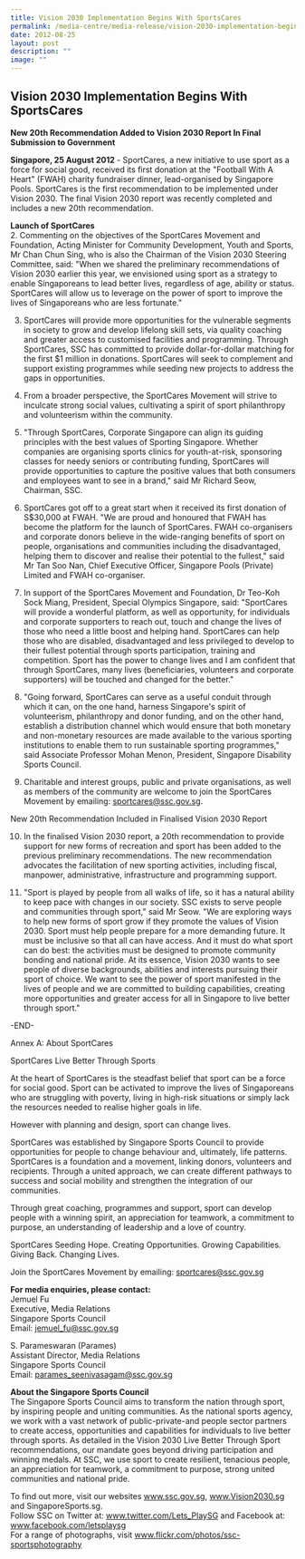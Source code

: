 ```yaml
---
title: Vision 2030 Implementation Begins With SportsCares
permalink: /media-centre/media-release/vision-2030-implementation-begins-with-sportscares/
date: 2012-08-25
layout: post
description: ""
image: ""
---
```

## **Vision 2030 Implementation Begins With SportsCares**

**New 20th Recommendation Added to Vision 2030 Report In Final Submission to Government**
	
**Singapore, 25 August 2012** - SportCares, a new initiative to use sport as a force for social good, received its first donation at the "Football With A Heart" (FWAH) charity fundraiser dinner, lead-organised by Singapore Pools. SportCares is the first recommendation to be implemented under Vision 2030. The final Vision 2030 report was recently completed and includes a new 20th recommendation.

**Launch of SportCares**
<br>
2. Commenting on the objectives of the SportCares Movement and Foundation, Acting Minister for Community Development, Youth and Sports, Mr Chan Chun Sing, who is also the Chairman of the Vision 2030 Steering Committee, said: "When we shared the preliminary recommendations of Vision 2030 earlier this year, we envisioned using sport as a strategy to enable Singaporeans to lead better lives, regardless of age, ability or status. SportCares will allow us to leverage on the power of sport to improve the lives of Singaporeans who are less fortunate."

3. SportCares will provide more opportunities for the vulnerable segments in society to grow and develop lifelong skill sets, via quality coaching and greater access to customised facilities and programming. Through SportCares, SSC has committed to provide dollar-for-dollar matching for the first $1 million in donations. SportCares will seek to complement and support existing programmes while seeding new projects to address the gaps in opportunities.

4. From a broader perspective, the SportCares Movement will strive to inculcate strong social values, cultivating a spirit of sport philanthropy and volunteerism within the community.

5. "Through SportCares, Corporate Singapore can align its guiding principles with the best values of Sporting Singapore. Whether companies are organising sports clinics for youth-at-risk, sponsoring classes for needy seniors or contributing funding, SportCares will provide opportunities to capture the positive values that both consumers and employees want to see in a brand," said Mr Richard Seow, Chairman, SSC.

6. SportCares got off to a great start when it received its first donation of S$30,000 at FWAH. "We are proud and honoured that FWAH has become the platform for the launch of SportCares. FWAH co-organisers and corporate donors believe in the wide-ranging benefits of sport on people, organisations and communities including the disadvantaged, helping them to discover and realise their potential to the fullest," said Mr Tan Soo Nan, Chief Executive Officer, Singapore Pools (Private) Limited and FWAH co-organiser.

7. In support of the SportCares Movement and Foundation, Dr Teo-Koh Sock Miang, President, Special Olympics Singapore, said: "SportCares will provide a wonderful platform, as well as opportunity, for individuals and corporate supporters to reach out, touch and change the lives of those who need a little boost and helping hand. SportCares can help those who are disabled, disadvantaged and less privileged to develop to their fullest potential through sports participation, training and competition. Sport has the power to change lives and I am confident that through SportCares, many lives (beneficiaries, volunteers and corporate supporters) will be touched and changed for the better."

8. "Going forward, SportCares can serve as a useful conduit through which it can, on the one hand, harness Singapore's spirit of volunteerism, philanthropy and donor funding, and on the other hand, establish a distribution channel which would ensure that both monetary and non-monetary resources are made available to the various sporting institutions to enable them to run sustainable sporting programmes," said Associate Professor Mohan Menon, President, Singapore Disability Sports Council.

9. Charitable and interest groups, public and private organisations, as well as members of the community are welcome to join the SportCares Movement by emailing: sportcares@ssc.gov.sg.

New 20th Recommendation Included in Finalised Vision 2030 Report

10. In the finalised Vision 2030 report, a 20th recommendation to provide support for new forms of recreation and sport has been added to the previous preliminary recommendations. The new recommendation advocates the facilitation of new sporting activities, including fiscal, manpower, administrative, infrastructure and programming support.

11. "Sport is played by people from all walks of life, so it has a natural ability to keep pace with changes in our society. SSC exists to serve people and communities through sport," said Mr Seow. "We are exploring ways to help new forms of sport grow if they promote the values of Vision 2030. Sport must help people prepare for a more demanding future. It must be inclusive so that all can have access. And it must do what sport can do best: the activities must be designed to promote community bonding and national pride. At its essence, Vision 2030 wants to see people of diverse backgrounds, abilities and interests pursuing their sport of choice. We want to see the power of sport manifested in the lives of people and we are committed to building capabilities, creating more opportunities and greater access for all in Singapore to live better through sport."

-END-

Annex A: About SportCares

SportCares
Live Better Through Sports

At the heart of SportCares is the steadfast belief that sport can be a force for social good. Sport can be activated to improve the lives of Singaporeans who are struggling with poverty, living in high-risk situations or simply lack the resources needed to realise higher goals in life.

However with planning and design, sport can change lives.

SportCares was established by Singapore Sports Council to provide opportunities for people to change behaviour and, ultimately, life patterns. SportCares is a foundation and a movement, linking donors, volunteers and recipients. Through a united approach, we can create different pathways to success and social mobility and strengthen the integration of our communities.

Through great coaching, programmes and support, sport can develop people with a winning spirit, an appreciation for teamwork, a commitment to purpose, an understanding of leadership and a love of country.


SportCares
Seeding Hope. Creating Opportunities.
Growing Capabilities. Giving Back. Changing Lives.

Join the SportCares Movement by emailing: sportcares@ssc.gov.sg

**For media enquiries, please contact:**
<br>Jemuel Fu
<br>Executive, Media Relations
<br>Singapore Sports Council
<br>Email: jemuel_fu@ssc.gov.sg

S. Parameswaran (Parames)
<br>Assistant Director, Media Relations
<br>Singapore Sports Council
<br>Email: parames_seenivasagam@ssc.gov.sg


**About the Singapore Sports Council**
<br>
The Singapore Sports Council aims to transform the nation through sport, by inspiring people and uniting communities. As the national sports agency, we work with a vast network of public-private-and people sector partners to create access, opportunities and capabilities for individuals to live better through sports. As detailed in the Vision 2030 Live Better Through Sport recommendations, our mandate goes beyond driving participation and winning medals. At SSC, we use sport to create resilient, tenacious people, an appreciation for teamwork, a commitment to purpose, strong united communities and national pride.

To find out more, visit our websites www.ssc.gov.sg, www.Vision2030.sg and SingaporeSports.sg.
<br>
Follow SSC on Twitter at: www.twitter.com/Lets_PlaySG and Facebook at: www.facebook.com/letsplaysg
<br>
For a range of photographs, visit www.flickr.com/photos/ssc-sportsphotography